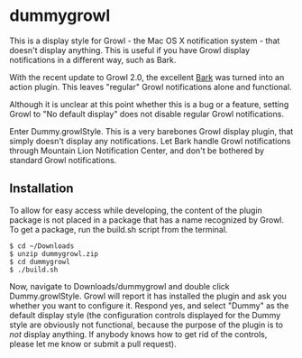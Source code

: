 dummygrowl
==========
This is a display style for Growl - the Mac OS X notification system - that 
doesn't display anything. This is useful if you have Growl display notifications 
in a different way, such as Bark.

With the recent update to Growl 2.0, the excellent [Bark](http://barkplug.in) 
was turned into an action plugin. This leaves "regular" Growl notifications 
alone and functional.

Although it is unclear at this point whether this is a bug or a feature, setting
Growl to "No default display" does not disable regular Growl notifications. 

Enter Dummy.growlStyle. This is a very barebones Growl display plugin, that 
simply doesn't display any notifications. Let Bark handle Growl notifications 
through Mountain Lion Notification Center, and don't be bothered by standard 
Growl notifications.

Installation
------------
To allow for easy access while developing, the content of the plugin package is 
not placed in a package that has a name recognized by Growl. To get a package, 
run the build.sh script from the terminal. 

    $ cd ~/Downloads
    $ unzip dummygrowl.zip
    $ cd dummygrowl
    $ ./build.sh

Now, navigate to Downloads/dummygrowl and double click Dummy.growlStyle. Growl 
will report it has installed the plugin and ask you whether you want to 
configure it. Respond yes, and select "Dummy" as the default display style (the 
configuration controls displayed for the Dummy style are obviously not 
functional, because the purpose of the plugin is to *not* display anything. If 
anybody knows how to get rid of the controls, please let me know or submit a pull 
request).

